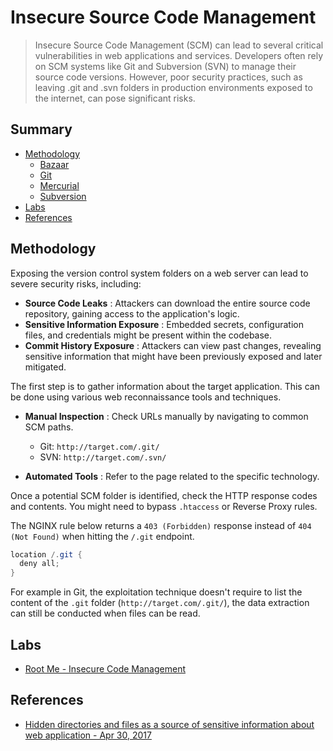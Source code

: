# Insecure Source Code Management

> Insecure Source Code Management (SCM) can lead to several critical vulnerabilities in web applications and services. Developers often rely on SCM systems like Git and Subversion (SVN) to manage their source code versions. However, poor security practices, such as leaving .git and .svn folders in production environments exposed to the internet, can pose significant risks.

## Summary

* [Methodology](#methodology)
    * [Bazaar](./Bazaar.md)
    * [Git](./Git.md)
    * [Mercurial](./Mercurial.md)
    * [Subversion](./Subversion.md)
* [Labs](#labs)
* [References](#references)

## Methodology

Exposing the version control system folders on a web server can lead to severe security risks, including:

* **Source Code Leaks** : Attackers can download the entire source code repository, gaining access to the application's logic.
* **Sensitive Information Exposure** : Embedded secrets, configuration files, and credentials might be present within the codebase.
* **Commit History Exposure** : Attackers can view past changes, revealing sensitive information that might have been previously exposed and later mitigated.

The first step is to gather information about the target application. This can be done using various web reconnaissance tools and techniques.

* **Manual Inspection** : Check URLs manually by navigating to common SCM paths.
    * Git: `http://target.com/.git/`
    * SVN: `http://target.com/.svn/`

* **Automated Tools** : Refer to the page related to the specific technology.

Once a potential SCM folder is identified, check the HTTP response codes and contents. You might need to bypass `.htaccess` or Reverse Proxy rules.

The NGINX rule below returns a `403 (Forbidden)` response instead of `404 (Not Found)` when hitting the `/.git` endpoint.

```ps1
location /.git {
  deny all;
}
```

For example in Git, the exploitation technique doesn't require to list the content of the `.git` folder (`http://target.com/.git/`), the data extraction can still be conducted when files can be read.

## Labs

* [Root Me - Insecure Code Management](https://www.root-me.org/fr/Challenges/Web-Serveur/Insecure-Code-Management)

## References

* [Hidden directories and files as a source of sensitive information about web application - Apr 30, 2017](https://github.com/bl4de/research/tree/master/hidden_directories_leaks)
